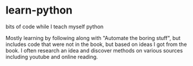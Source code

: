 # learn-python
bits of code while I  teach myself python

Mostly learning by following along with "Automate the boring stuff", but includes code that were not in the book, but based on ideas I got from the book.  I often research an idea and discover methods on various sources including youtube and online reading.

